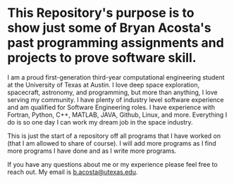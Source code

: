 # This Repository's purpose is to show just some of Bryan Acosta's past programming assignments and projects to prove software skill. 

I am a proud first-generation third-year computational engineering student at the University of Texas at Austin. I love deep space exploration, spacecraft, astronomy, and programming, but more than anything, I love serving my community. I have plenty of industry level software experience and am qualified for Software Engineering roles. I have experience with Fortran, Python, C++, MATLAB, JAVA, Github, Linux, and more. Everything I do is so one day I can work my dream job in the space industry.

This is just the start of a repository off all programs that I have worked on (that I am allowed to share of course). I will add more programs as I find more programs I have done and as I write more programs.

If you have any questions about me or my experience please feel free to reach out. My email is b.acosta@utexas.edu.

